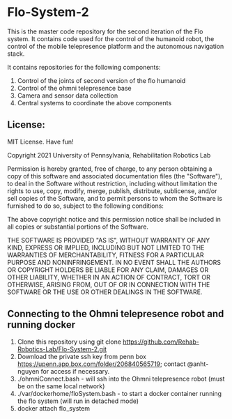 # Flo-System-2
This is the master code repository for the second iteration of the Flo system. 
It contains code used for the control of the humanoid robot, the control of the mobile telepresence platform and the autonomous navigation stack.

It contains repositories for the following components:
1. Control of the joints of second version of the flo humanoid
2. Control of the ohmni telepresence base
3. Camera and sensor data collection
4. Central systems to coordinate the above components 
## License:

MIT License. Have fun!

Copyright 2021 University of Pennsylvania, Rehabilitation Robotics Lab

Permission is hereby granted, free of charge, to any person obtaining a copy of this software and associated documentation files (the "Software"), to deal in the Software without restriction, including without limitation the rights to use, copy, modify, merge, publish, distribute, sublicense, and/or sell copies of the Software, and to permit persons to whom the Software is furnished to do so, subject to the following conditions:

The above copyright notice and this permission notice shall be included in all copies or substantial portions of the Software.

THE SOFTWARE IS PROVIDED "AS IS", WITHOUT WARRANTY OF ANY KIND, EXPRESS OR IMPLIED, INCLUDING BUT NOT LIMITED TO THE WARRANTIES OF MERCHANTABILITY, FITNESS FOR A PARTICULAR PURPOSE AND NONINFRINGEMENT. IN NO EVENT SHALL THE AUTHORS OR COPYRIGHT HOLDERS BE LIABLE FOR ANY CLAIM, DAMAGES OR OTHER LIABILITY, WHETHER IN AN ACTION OF CONTRACT, TORT OR OTHERWISE, ARISING FROM, OUT OF OR IN CONNECTION WITH THE SOFTWARE OR THE USE OR OTHER DEALINGS IN THE SOFTWARE.
## Connecting to the Ohmni telepresence robot and running docker
1. Clone this repository using git clone https://github.com/Rehab-Robotics-Lab/Flo-System-2.git 
2. Download the private ssh key from penn box https://upenn.app.box.com/folder/206840565719; contact @anht-nguyen for access if necessary. 
3. ./ohmniConnect.bash - will ssh into the Ohmni telepresence robot (must be on the same local network)
4. ./var/dockerhome/floSystem.bash - to start a docker container running the flo system (will run in detached mode)
5. docker attach flo_system
